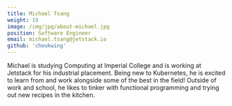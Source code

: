 ```yaml
---
title: Michael Tsang
weight: 19
image: /img/jpg/about-michael.jpg
position: Software Engineer
email: michael.tsang@jetstack.io
github: 'cheukwing'
---
```


Michael is studying Computing at Imperial College and is working at Jetstack for his industrial placement. Being new to Kubernetes, he is excited to learn from and work alongside some of the best in the field! Outside of work and school, he likes to tinker with functional programming and trying out new recipes in the kitchen.
